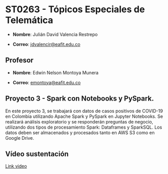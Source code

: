 # ST0263 - Tópicos Especiales de Telemática

- **Nombre**: Julián David Valencia Restrepo

- **Correo**: jdvalencir@eafit.edu.co

## Profesor

- **Nombre**: Edwin Nelson Montoya Munera

- **Correo**: emontoya@eafit.edu.co

## **Proyecto 3 - Spark con Notebooks y PySpark.**

En este proyecto 3, se trabajará con datos de casos positivos de COVID-19 en Colombia utilizando Apache Spark y PySpark en Jupyter Notebooks. Se realizará análisis exploratorio y se responderán preguntas de negocio, utilizando dos tipos de procesamiento Spark: Dataframes y SparkSQL. Los datos deben ser almacenados y procesados tanto en AWS S3 como en Google Drive.

## **Vídeo sustentación**

[Link video](https://youtu.be/q8viq8LT7kc)
